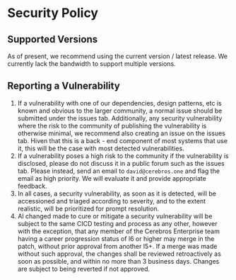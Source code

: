# Security Policy

## Supported Versions

As of present, we recommend using the current version / latest release. We currently lack the bandwidth to support multiple versions.

## Reporting a Vulnerability

1. If a vulnerability with one of our dependencies, design patterns, etc is known and obvious to the larger community, a normal issue should be submitted under the issues tab. Additionally, any security vulnerability where the risk to the community of publishing the vulnerability is otherwise minimal, we recommend also creating an issue on the issues tab. Hiven that this is a back - end component of most systems that use it, this will be the case with most detected vulnerabilities.
2. If a vulnerability poses a high risk to the community if the vulnerability is disclosed, please do not discuss it in a public forum such as the issues tab. Please instead, send an email to `david@cerebros.one` and flag the email as high priority. We will evaluate it and provide appropriate feedback.
3. In all cases, a security vulnerability, as soon as it is detected, will be accessioned and triaged according to severity, and to the extent realistic, will be prioritized for prompt resolution.
4. Al changed made to cure or mitigate a security vulnerability will be subject to the same CICD testing and process as any other, however with the exception, that any member of the Cerebros Enterprise team having a career progression status of l6 or higher may merge in the patch, without prior approval from another l5+. If a merge was made without such approval, the changes shall be reviewed retroactively as soon as possible, and within no more than 3 business days. Changes are subject to being reverted if not approved.
